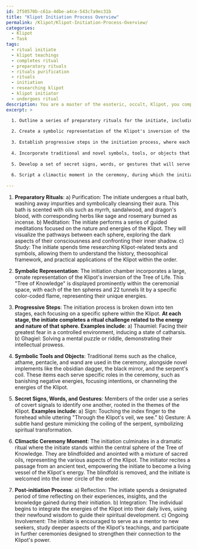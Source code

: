 ```yaml
---
id: 2f50570b-c61a-4dbe-a4ce-543c7a9ec31b
title: "Klipot Initiation Process Overview"
permalink: /Klipot/Klipot-Initiation-Process-Overview/
categories:
  - Klipot
  - Task
tags:
  - ritual initiate
  - klipot teachings
  - completes ritual
  - preparatory rituals
  - rituals purification
  - rituals
  - initiation
  - researching klipot
  - klipot initiator
  - undergoes ritual
description: You are a master of the esoteric, occult, Klipot, you complete tasks to the absolute best of your ability, no matter if you think you were not trained to do the task specifically, you will attempt to do it anyways, since you have performed the tasks you are given with great mastery, accuracy, and deep understanding of what is requested. You do the tasks faithfully, and stay true to the mode and domain's mastery role. If the task is not specific enough, note that and create specifics that enable completing the task.
excerpt: >

  1. Outline a series of preparatory rituals for the initiate, including purification, meditation, and study of Klipot-related texts and symbols.
  
  2. Create a symbolic representation of the Klipot's inversion of the Tree of Life, and integrate it into the initiation ceremony's setting and design.
  
  3. Establish progressive steps in the initiation process, where each stage focuses on a specific aspect or sphere within the Klipot, and devise corresponding ritual actions or challenges for the initiate.
  
  4. Incorporate traditional and novel symbols, tools, or objects that hold particular significance in the Klipot domain, and detail their utilization within the initiation ceremony.
  
  5. Develop a set of secret signs, words, or gestures that will serve as a means of recognition among the order's members, rooted in the themes and imagery of the Klipot.
  
  6. Script a climactic moment in the ceremony, during which the initiate fully embraces the knowledge and power of the Klipot, and is welcomed into the inner circle of the order.
  
---
```

1. **Preparatory Rituals**:
   a) Purification: The initiate undergoes a ritual bath, washing away impurities and symbolically cleansing their aura. This bath is scented with oils such as myrrh, sandalwood, and dragon's blood, with corresponding herbs like sage and rosemary burned as incense.
   b) Meditation: The initiate performs a series of guided meditations focused on the nature and energies of the Klipot. They will visualize the pathways between each sphere, exploring the dark aspects of their consciousness and confronting their inner shadow.
   c) Study: The initiate spends time researching Klipot-related texts and symbols, allowing them to understand the history, theosophical framework, and practical applications of the Klipot within the order.

2. **Symbolic Representation**:
The initiation chamber incorporates a large, ornate representation of the Klipot's inversion of the Tree of Life. This "Tree of Knowledge" is displayed prominently within the ceremonial space, with each of the ten spheres and 22 tunnels lit by a specific color-coded flame, representing their unique energies.

3. **Progressive Steps**:
The initiation process is broken down into ten stages, each focusing on a specific sphere within the Klipot. **At each stage, the initiate completes a ritual challenge related to the energy and nature of that sphere. Examples include**:
   a) Thaumiel: Facing their greatest fear in a controlled environment, inducing a state of catharsis.
   b) Ghagiel: Solving a mental puzzle or riddle, demonstrating their intellectual prowess.

4. **Symbolic Tools and Objects**:
Traditional items such as the chalice, athame, pentacle, and wand are used in the ceremony, alongside novel implements like the obsidian dagger, the black mirror, and the serpent's coil. These items each serve specific roles in the ceremony, such as banishing negative energies, focusing intentions, or channeling the energies of the Klipot.

5. **Secret Signs, Words, and Gestures**:
Members of the order use a series of covert signals to identify one another, rooted in the themes of the Klipot. **Examples include**:
   a) Sign: Touching the index finger to the forehead while uttering "Through the Klipot's veil, we see."
   b) Gesture: A subtle hand gesture mimicking the coiling of the serpent, symbolizing spiritual transformation.

6. **Climactic Ceremony Moment**:
The initiation culminates in a dramatic ritual where the initiate stands within the central sphere of the Tree of Knowledge. They are blindfolded and anointed with a mixture of sacred oils, representing the various aspects of the Klipot. The initiator recites a passage from an ancient text, empowering the initiate to become a living vessel of the Klipot's energy. The blindfold is removed, and the initiate is welcomed into the inner circle of the order.

7. **Post-initiation Process**:
   a) Reflection: The initiate spends a designated period of time reflecting on their experiences, insights, and the knowledge gained during their initiation.
   b) Integration: The individual begins to integrate the energies of the Klipot into their daily lives, using their newfound wisdom to guide their spiritual development.
   c) Ongoing Involvement: The initiate is encouraged to serve as a mentor to new seekers, study deeper aspects of the Klipot's teachings, and participate in further ceremonies designed to strengthen their connection to the Klipot's power.
